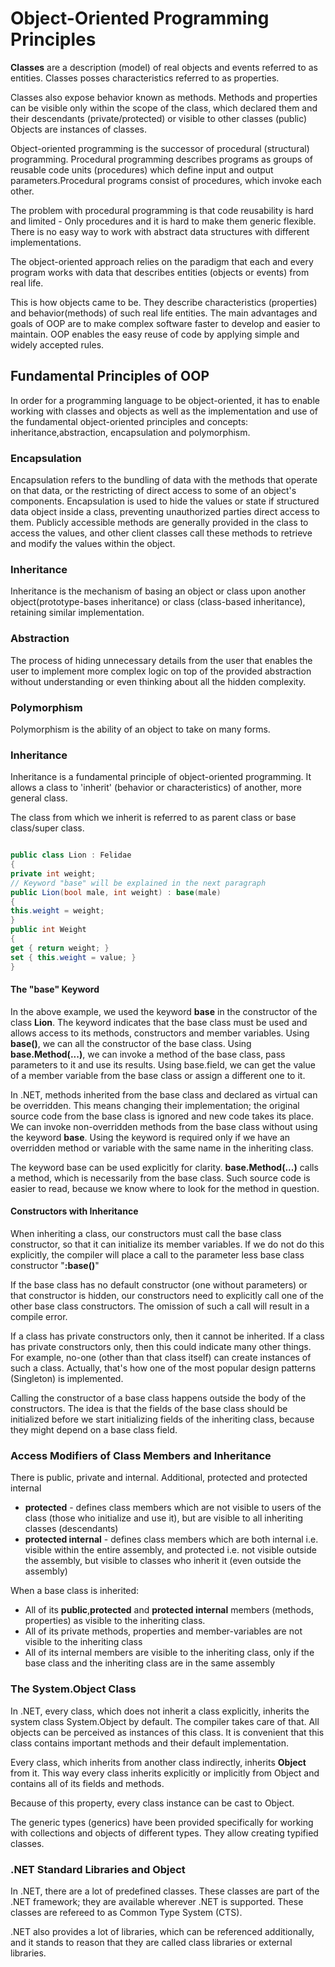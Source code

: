 # Object-Oriented Programming Principles

**Classes** are a description (model) of real objects and events referred to as entities. Classes posses characteristics referred to as properties.

Classes also expose behavior known as methods. Methods and properties can be visible only within the scope of the class, which declared them and their descendants (private/protected) or visible to other classes (public)
Objects are instances of classes.

Object-oriented programming is the successor of procedural (structural) programming. Procedural programming describes programs as groups of reusable code units (procedures) which define input and output parameters.Procedural programs consist of procedures, which invoke each other.

The problem with procedural programming is that code reusability is hard and limited - Only procedures and it is hard to make them generic flexible. There is no easy way to work with abstract data structures with different implementations.

The object-oriented approach relies on the paradigm that each and every program works with data that describes entities (objects or events) from real life.

This is how objects came to be. They describe characteristics (properties) and behavior(methods) of such real life entities.
The main advantages and goals of OOP are to make complex software faster to develop and easier to maintain. OOP enables the easy reuse of code by applying simple and widely accepted rules.

## Fundamental Principles of OOP

In order for a programming language to be object-oriented, it has to enable working with classes and objects as well as the implementation and use of the fundamental object-oriented principles and concepts: inheritance,abstraction, encapsulation and polymorphism.

### Encapsulation

Encapsulation refers to the bundling of data with the methods that operate on that data, or the restricting of direct access to some of an object's components. Encapsulation is used to hide the values or state if structured data object inside a class, preventing unauthorized parties direct access to them. Publicly accessible methods are generally provided in the class to access the values, and other client classes call these methods to retrieve and modify the values within the object.

### Inheritance

Inheritance is the mechanism of basing an object or class upon another object(prototype-bases inheritance) or class (class-based inheritance), retaining similar implementation.

### Abstraction

The process of hiding unnecessary details from the user that enables the user to implement more complex logic on top of the provided abstraction without understanding or even thinking about all the hidden complexity.

### Polymorphism

Polymorphism is the ability of an object to take on many forms.

### Inheritance

Inheritance is a fundamental principle of object-oriented programming. It allows a class to 'inherit' (behavior or characteristics) of another, more general class.

The class from which we inherit is referred to as parent class or base class/super class.

```C#

public class Lion : Felidae
{
private int weight;
// Keyword "base" will be explained in the next paragraph
public Lion(bool male, int weight) : base(male)
{
this.weight = weight;
}
public int Weight
{
get { return weight; }
set { this.weight = value; }
}

```

#### The "base" Keyword

In the above example, we used the keyword **base** in the constructor of the class **Lion**. The keyword indicates that the base class must be used and allows access to its methods, constructors and member variables. Using **base()**, we can all the constructor of the base class. Using **base.Method(...)**, we can invoke a method of the base class, pass parameters to it and use its results. Using base.field, we can get the value of a member variable from the base class or assign a different one to it.

In .NET, methods inherited from the base class and declared as virtual can be overridden. This means changing their implementation; the original source code from the base class is ignored and new code takes its place. We can invoke non-overridden methods from the base class without using the keyword **base**. Using the keyword is required only if we have an overridden method or variable with the same name in the inheriting class.

The keyword base can be used explicitly for clarity. **base.Method(...)** calls a method, which is necessarily from the base class. Such source code is easier to read, because we know where to look for the method in question.

#### Constructors with Inheritance

When inheriting a class, our constructors must call the base class constructor, so that it can initialize its member variables. If we do not do this explicitly, the compiler will place a call to the parameter less base class constructor "**:base()**"

If the base class has no default constructor (one without parameters) or that constructor is hidden, our constructors need to explicitly call one of the other base class constructors. The omission of such a call will result in a compile error.

If a class has private constructors only, then it cannot be inherited. If a class has private constructors only, then this could indicate many other things. For example, no-one (other than that class itself) can create instances of such a class. Actually, that's how one of the most popular design patterns (Singleton) is implemented.

Calling the constructor of a base class happens outside the body of the constructors. The idea is that the fields of the base class should be initialized before we start initializing fields of the inheriting class, because they might depend on a base class field.

### Access Modifiers of Class Members and Inheritance

There is public, private and internal. Additional, protected and protected internal

- **protected** - defines class members which are not visible to users of the class (those who initialize and use it), but are visible to all inheriting classes (descendants)
- **protected internal** - defines class members which are both internal i.e. visible within the entire assembly, and protected i.e. not visible outside the assembly, but visible to classes who inherit it (even outside the assembly)

When a base class is inherited:
- All of its **public**,**protected** and **protected internal** members (methods, properties) as visible to the inheriting class.
- All of its private methods, properties and member-variables are not visible to the inheriting class
- All of its internal members are visible to the inheriting class, only if the base class and the inheriting class are in the same assembly

### The System.Object Class

In .NET, every class, which does not inherit a class explicitly, inherits the system class System.Object by default. The compiler takes care of that. All objects can be perceived as instances of this class. It is convenient that this class contains important methods and their default implementation.

Every class, which inherits from another class indirectly, inherits **Object** from it. This way every class inherits explicitly or implicitly from Object and contains all of its fields and methods.

Because of this property, every class instance can be cast to Object.

The generic types (generics) have been provided specifically for working with collections and objects of different types. They allow creating typified classes.

### .NET Standard Libraries and Object

In .NET, there are a lot of predefined classes. These classes are part of the .NET framework; they are available wherever .NET is supported. These classes are refereed to as Common Type System (CTS).

.NET also provides a lot of libraries, which can be referenced additionally, and it stands to reason that they are called class libraries or external libraries.


